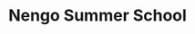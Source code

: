---
layout: store-products

theme: theme-yellow

title: Nengo Summer School
tagline: Registration Fees

collectionId: 86773825595
---